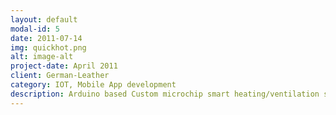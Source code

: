 ```yaml
---
layout: default
modal-id: 5
date: 2011-07-14
img: quickhot.png
alt: image-alt
project-date: April 2011
client: German-Leather
category: IOT, Mobile App development
description: Arduino based Custom microchip smart heating/ventilation system with an iOS companion App.
---
```

